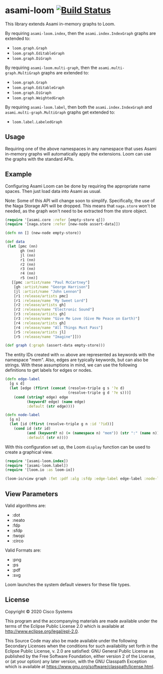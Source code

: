 # asami-loom [![Build Status](https://travis-ci.org/threatgrid/asami-loom.svg?branch=master)](https://travis-ci.org/threatgrid/asami-loom)

This library extends Asami in-memory graphs to Loom.

By requiring `asami-loom.index`, then the `asami.index.IndexGraph` graphs are extended to:
- `loom.graph.Graph`
- `loom.graph.EditableGraph`
- `loom.graph.DiGraph`

By requiring `asami-loom.multi-graph`, then the `asami.multi-graph.MultiGraph` graphs are extended to:
- `loom.graph.Graph`
- `loom.graph.EditableGraph`
- `loom.graph.DiGraph`
- `loom.graph.WeightedGraph`

By requiring `asami-loom.label`, then both the `asami.index.IndexGraph` and `asami.multi-graph.MultiGraph`
graphs get extended to:
- `loom.label.LabeledGraph`

## Usage

Requiring one of the above namespaces in any namespace that uses Asami in-memory graphs will automatically
apply the extensions. Loom can use the graphs with the standard APIs.

## Example

Configuring Asami Loom can be done by requiring the appropriate name spaces. Then just load data into Asami as usual.

Note: Some of this API will change soon to simplify. Specifically, the use of the Naga Storage API will be dropped.
This means that `naga.store` won't be needed, as the graph won't need to be extracted from the store object.

```clojure
(require '[asami.core :refer [empty-store q]])
(require '[naga.store :refer [new-node assert-data]])

(defn nn [] (new-node empty-store))

(def data
 (let [pmc (nn)
       gh (nn)
       jl (nn)
       r1 (nn)
       r2 (nn)
       r3 (nn)
       r4 (nn)
       r5 (nn)]
   [[pmc :artist/name "Paul McCartney"]
    [gh :artist/name "George Harrison"]
    [jl :artist/name "John Lennon"]
    [r1 :release/artists pmc]
    [r1 :release/name "My Sweet Lord"]
    [r2 :release/artists gh]
    [r2 :release/name "Electronic Sound"]
    [r3 :release/artists gh]
    [r3 :release/name "Give Me Love (Give Me Peace on Earth)"]
    [r4 :release/artists gh]
    [r4 :release/name "All Things Must Pass"]
    [r5 :release/artists jl]
    [r5 :release/name "Imagine"]]))

(def graph (:graph (assert-data empty-store)))
```

The entity IDs created with `nn` above are represented as keywords with the namespace "mem".
Also, edges are typically keywords, but can also be strings.
With these assumptions in mind, we can use the following definitions to get labels for edges or nodes.

```clojure
(defn edge-label
  [g s d]
  (let [edge (ffirst (concat (resolve-triple g s '?e d)
                             (resolve-triple g d '?e s)))]
    (cond (string? edge) edge
          (keyword? edge) (name edge)
          :default (str edge))))

(defn node-label
  [g n]
  (let [id (ffirst (resolve-triple g n :id '?id))]
    (cond id (str id)
          (and (keyword? n) (= (namespace n) "mem")) (str ":" (name n))
          :default (str n))))
```

With this configuration set up, the Loom `display` function can be used to create a graphical view.

```clojure
(require '[asami-loom.index])
(require '[asami-loom.label])
(require '[loom.io :as loom-io])

(loom-io/view graph :fmt :pdf :alg :sfdp :edge-label edge-label :node-label node-label)
```

## View Parameters

Valid algorithms are:
- :dot
- :neato
- :fdp
- :sfdp
- :twopi
- :circo

Valid Formats are:
- :png
- :ps
- :pdf
- :svg

Loom launches the system default viewers for these file types.

## License

Copyright © 2020 Cisco Systems

This program and the accompanying materials are made available under the
terms of the Eclipse Public License 2.0 which is available at
http://www.eclipse.org/legal/epl-2.0.

This Source Code may also be made available under the following Secondary
Licenses when the conditions for such availability set forth in the Eclipse
Public License, v. 2.0 are satisfied: GNU General Public License as published by
the Free Software Foundation, either version 2 of the License, or (at your
option) any later version, with the GNU Classpath Exception which is available
at https://www.gnu.org/software/classpath/license.html.

